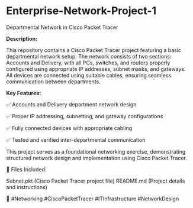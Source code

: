 # Enterprise-Network-Project-1
Departmental Network in Cisco Packet Tracer

**Description:**

This repository contains a Cisco Packet Tracer project featuring a basic departmental network setup. The network consists of two sections: Accounts and Delivery, with all PCs, switches, and routers properly configured using appropriate IP addresses, subnet masks, and gateways. All devices are connected using suitable cables, ensuring seamless communication between departments.

**Key Features:**

✅ Accounts and Delivery department network design

✅ Proper IP addressing, subnetting, and gateway configurations

✅ Fully connected devices with appropriate cabling

✅ Tested and verified inter-departmental communication

This project serves as a foundational networking exercise, demonstrating structured network design and implementation using Cisco Packet Tracer.

📂 Files Included:

Subnet.pkt (Cisco Packet Tracer project file)
README.md (Project details and instructions)

🔗 #Networking #CiscoPacketTracer #ITInfrastructure #NetworkDesign
